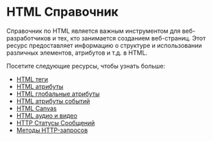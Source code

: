 # HTML Справочник

Справочник по HTML является важным инструментом для веб-разработчиков и тех, кто занимается созданием веб-страниц. Этот ресурс предоставляет информацию о структуре и использовании различных элементов, атрибутов и т.д. в HTML.

Посетите следующие ресурсы, чтобы узнать больше:
- [HTML теги](HTML%20Tags/README.md)
- [HTML атрибуты](HTML%20Attributes/README.md)
- [HTML глобальные атрибуты](HTML%20Global%20Attributes/README.md)
- [HTML атрибуты событий](HTML%20Events/README.md)
- [HTML Canvas](HTML%20Canvas/README.md)
- [HTML аудио и видео](HTML%20Audio%20and%20Video/README.md)
- [HTTP Статусы Сообщений](HTTP%20Status%20Messages/README.md)
- [Методы HTTP-запросов](HTTP%20Request%20Methods/README.md)